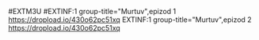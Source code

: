 #EXTM3U
#EXTINF:1 group-title="Murtuv",epizod 1
https://dropload.io/430o62pc51xq
EXTINF:1 group-title="Murtuv",epizod 2
https://dropload.io/430o62pc51xq
